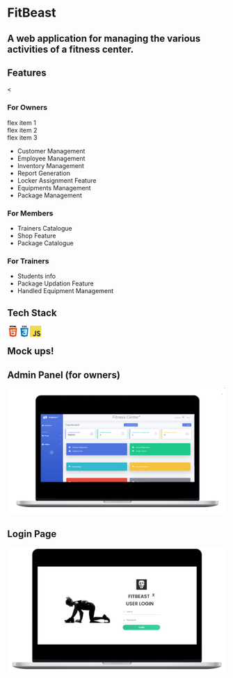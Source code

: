 # FitBeast 
## A web application for managing the various activities of a fitness center.
## Features
<
### For Owners
<div class="border d-flex">
  <div class="p-5 border bg-gray-light">flex item 1</div>
  <div class="p-5 border bg-gray-light">flex item 2</div>
  <div class="p-5 border bg-gray-light">flex item 3</div>
</div>
<ul>
  <li>Customer Management</li>
  <li>Employee Management</li>
  <li>Inventory Management</li>
  <li>Report Generation</li>
  <li>Locker Assignment Feature</li>
  <li>Equipments Management</li>
  <li>Package Management</li>
</ul>

### For Members

<ul>
  <li>Trainers Catalogue</li>
  <li>Shop Feature</li>
  <li>Package Catalogue</li>
</ul>

### For Trainers

<ul>
  <li>Students info</li>
  <li>Package Updation Feature</li>
  <li>Handled Equipment Management</li>
</ul>
</div>

## Tech Stack

<img align="left" alt="HTML5" width="26px" src="https://raw.githubusercontent.com/github/explore/80688e429a7d4ef2fca1e82350fe8e3517d3494d/topics/html/html.png" />
<img align="left" alt="CSS3" width="26px" src="https://raw.githubusercontent.com/github/explore/80688e429a7d4ef2fca1e82350fe8e3517d3494d/topics/css/css.png" />
<img align="left" alt="JavaScript" width="26px" src="https://raw.githubusercontent.com/github/explore/80688e429a7d4ef2fca1e82350fe8e3517d3494d/topics/javascript/javascript.png" /><br/>

## Mock ups!
## Admin Panel (for owners)

![Screenshots](/img/fit2_macbookpro15_front.png)
## Login Page
![Screenshots2](/img/1.png)
